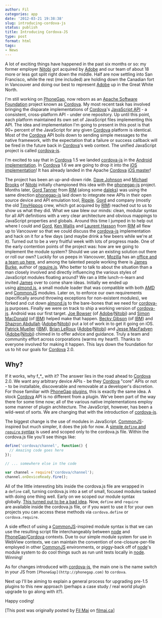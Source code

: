 ```yaml
---
author: Fil
categories: app
date: '2012-03-21 19:38:38'
slug: introducing-cordova-js
status: publish
title: Introducing Cordova-JS
type: post
format: html
tags:
- News
---
```


A lot of exciting things have happened in the past six months or so: my former employer [Nitobi](http://nitobi.com) got acquired by [Adobe](http://adobe.com) and our team of about 18 more or less got split right down the middle. Half are now settling into San Francisco, while the rest (me included) are holding down the Canadian fort in Vancouver and doing our best to represent [Adobe](http://adobe.com) up in the Great White North.

I'm still working on [PhoneGap](http://phonegap.com), now reborn as an [Apache Software Foundation](http://apache.org) project known as [Cordova](http://incubator.apache.org/cordova). My most recent task has involved bringing the disparate implementations of [Cordova](http://incubator.apache.org/cordova)'s [JavaScript API](http://docs.phonegap.com) - a consistent, cross-platform API - under one repository. Up until this point, each platform maintained its own set of JavaScript files implementing this API. The idea and implementation I'm going to present in this post is that 90+ percent of the JavaScript for any given [Cordova](http://incubator.apache.org/cordova) platform is identical. Most of the [Cordova](http://incubator.apache.org/cordova) API boils down to sending simple messages to the native framework, with the expectation that a failure or success callback will be fired in the future back in [Cordova](http://incubator.apache.org/cordova)'s web context. The unified JavaScript project is called [cordova-js](http://github.com/apache/incubator-cordova-js).

I'm excited to say that in [Cordova](http://incubator.apache.org/cordova) 1.5 we landed [cordova-js](http://github.com/apache/cordova-js) in the [Android implementation](http://github.com/apache/cordova-android). In [Cordova](http://incubator.apache.org/cordova) 1.6 we are going to drop it into the [iOS implementation](http://github.com/apache/cordova-ios)! It has already landed in the Apache [Cordova](http://incubator.apache.org/cordova) [iOS master](http://git-wip-us.apache.org/repos/asf?p=incubator-cordova-ios.git;a=commit;h=ab2afceeffda5c5bef9410d1f60b45426176f171)!

The project has been an up-and-down ride. [Dave Johnson](http://twitter.com/davejohnson) and [Michael Brooks](http://twitter.com/mwbrooks) of [Nitobi](http://nitobi.com) initially championed this idea with the [phonegap-js](https://github.com/davejohnson/phonegap-js) project. Months later, [Gord Tanner](http://twitter.com/gordtanner) from [RIM](http://rim.com) (along some [daleks](https://raw.github.com/apache/incubator-cordova-js/master/build/dalek)) was using the same direction [phonegap-js](https://github.com/davejohnson/phonegap-js) laid down to integrate new APIs in their open source device and API emulation tool, [Ripple](http://ripple.tinyhippos.com/). [Gord](http://twitter.com/gordtanner) and company (mostly the old [TinyHippos](http://tinyhippos.com) crew, which got acquired by [RIM](http://rim.com)) reached out to us to show us what they did. What we saw blew our minds: clean, modular syntax for all API definitions with a very clear architecture and obvious mappings to JavaScript properties and globals. Around this time I jumped in to help out where I could and [Gord](http://twitter.com/gordtanner), [Ken Wallis](http://twitter.com/ken_wallis) and [Laurent Hasson](http://twitter.com/ldhasson) from [RIM](http://rim.com) all flew up to Vancouver so that we could discuss the [cordova-js](http://github.com/apache/incubator-cordova-js) implementation and hack on it for a few days (and maybe drink a few beers while we're at it). Turned out to be a very fruitful week with lots of progress made. One of the early contention points of the project was: how are we going to implement the module system? Should we use an existing solution out there or roll our own? Luckily for us peeps in Vancouver, [Mozilla](http://mozilla.org) has an [office and a team up here](http://twitter.com/mozillayvr), and among the talented people working there is [James Burke](http://twitter.com/jrburke), author of [require.js](http://requirejs.org). Who better to talk to about the situation than a man closely involved and directly influencing the various styles of JavaScript modules floating around? We ran a little lunch-n-learn and invited [James](http://twitter.com/jrburke) over to come share ideas. Initially we ended up using [almond.js](http://github.com/jrburke/almond), a small module loader that was compatible with both [AMD](https://github.com/amdjs/amdjs-api/wiki/AMD) and [CommonJS](http://commonjs.org) modules. Later on, to enforce our own requirements (specifically around throwing exceptions for non-existent modules), we forked and cut down [almond.js](http://github.com/jrburke/almond) to the bare-bones that we need for [cordova-js](http://github.com/apache/incubator-cordova-js) purposes. Finally we were on track to ship a working version of [cordova-js](http://github.com/apache/incubator-cordova-js). Android was our first target. [Joe Bowser](http://twitter.com/infil00p) (of [Adobe](http://adobe.com)/[Nitobi](http://nitobi.com)) and [Simon MacDonald](http://twitter.com/macdonst) (of [IBM](http://ibm.com)) helped make that happen. [Becky Gibson](http://twitter.com/becka11y) (of [IBM](http://ibm.com)) and [Shazron Abdullah](http://twitter.com/shazron) ([Adobe](http://adobe.com)/[Nitobi](http://nitobi.com)) put a lot of work in to get it going on iOS. [Patrick Mueller](http://twitter.com/pmuellr) ([IBM](http://ibm.com)), [Brian LeRoux](http://twitter.com/brianleroux) ([Adobe](http://adobe.com)/[Nitobi](http://nitobi.com)) and [Jesse MacFadyen](http://twitter.com/purplecabbage) ([Adobe](http://adobe.com)/[Nitobi](http://nitobi.com)) chimed in to offer advice and guidance. Truly a team and community effort across corporations (warms my heart!). Thanks to everyone involved for making it happen. This lays down the foundation for us to hit our goals for [Cordova](http://incubator.apache.org/cordova) 2.0.

## Why?

If it works, why f_*_ with it? The answer lies in the road ahead to [Cordova](http://incubator.apache.org/cordova) 2.0\. We want any arbitrary device APIs - be they [Cordova](http://incubator.apache.org/cordova) "core" APIs or not - to be installable, discoverable and removable at a developer's discretion. For those familiar with [PhoneGap](http://phonegap.com) [plugins](http://github.com/phonegap/phonegap-plugins), this is exactly the same idea. A stock [Cordova](http://incubator.apache.org/cordova) API is no different from a plugin. We've been part of the way there for some time now; all of the various native implementations employ some manner of plugin architecture. The JavaScript, however, has been a wild-west of sorts. We are changing that with the introduction of [cordova-js](http://github.com/apache/cordova-js).

The biggest change is the use of modules in JavaScript. [CommonJS](http://commonjs.org)-inspired but much simpler, it does the job for now. A [simple `define` and `require` syntax](https://github.com/apache/incubator-cordova-js/blob/master/lib/require.js) is used and scoped only to the cordova.js file. Within the cordova.js file you'll see things like:

```js
define('cordova/channel', function() {
  // Amazing code goes here
});

// ... somewhere else in the code

var channel = require('cordova/channel');
channel.onDeviceReady.fire();
```

All of the little interesting bits inside the cordova.js file are wrapped in a `define` call, turning cordova.js into a set of small, focused modules tasked with doing one thing well. Early on we scoped our module syntax globally. [This turned out to be a bad idea](https://issues.apache.org/jira/browse/CB-304). Now, `define` and `require` are available inside the cordova.js file, or if you want to use it for your own projects you can access these methods via `cordova.define` or `cordova.require`.

A side effect of using a [CommonJS](http://commonjs.org)-inspired module syntax is that we can use the resulting script file interchangeably between [node](http://nodejs.org) and [PhoneGap](http://phonegap.com)/[Cordova](http://incubator.apache.org/cordova) contexts. Due to our simple module system for use in WebView contexts, we can maintain the convention of one-closure-per-file employed in other [CommonJS](http://commonjs.org) environments, or piggy-back off of [node](http://nodejs.org)'s module system to do cool things such as run unit tests locally in [node](http://nodejs.org). Winning!

As for changes introduced with [cordova-js](http://github.com/apache/incubator-cordova-js), the main one is the name switch in your JS from `[PhoneGap](http://phonegap.com)` to `cordova`.

Next up I'll be aiming to explain a general process for upgrading pre-1.5 plugins to this new approach (perhaps a case study / real world plugin upgrade to go along with it?).

Happy coding!

[This post was originally posted by [Fil Maj](http://twitter.com/filmaj) on [filmaj.ca](http://filmaj.ca)]
